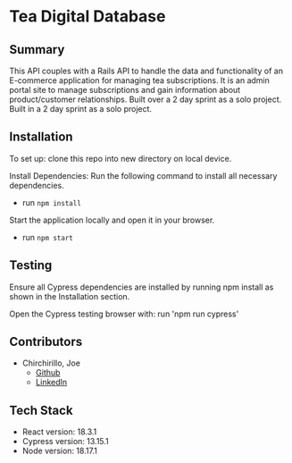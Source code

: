 # Tea Digital Database

## Summary

This API couples with a Rails API to handle the data and functionality of an E-commerce application for managing tea subscriptions. It is an admin portal site to manage subscriptions and gain information about product/customer relationships. Built over a 2 day sprint as a solo project. Built in a 2 day sprint as a solo project.

## Installation

To set up: clone this repo into new directory on local device.

Install Dependencies: Run the following command to install all necessary dependencies.
- run `npm install`

Start the application locally and open it in your browser. 
- run `npm start`

## Testing

Ensure all Cypress dependencies are installed by running npm install as shown in the Installation section.

Open the Cypress testing browser with: run 'npm run cypress'

## Contributors

- Chirchirillo, Joe
  - [Github](https://github.com/jchirch)
  - [LinkedIn](https://www.linkedin.com/in/joechirchirillo/)

## Tech Stack

- React version: 18.3.1
- Cypress version: 13.15.1
- Node version: 18.17.1
